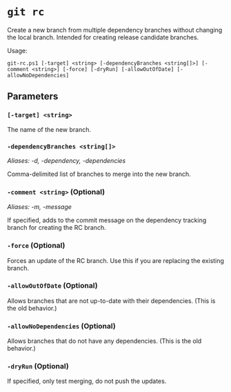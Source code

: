 # `git rc`

Create a new branch from multiple dependency branches without changing the local
branch. Intended for creating release candidate branches.

Usage:

    git-rc.ps1 [-target] <string> [-dependencyBranches <string[]>] [-comment <string>] [-force] [-dryRun] [-allowOutOfDate] [-allowNoDependencies]

## Parameters

### `[-target] <string>`

The name of the new branch.

### `-dependencyBranches <string[]>`

_Aliases: -d, -dependency, -dependencies_

Comma-delimited list of branches to merge into the new branch.

### `-comment <string>` (Optional)

_Aliases: -m, -message_

If specified, adds to the commit message on the dependency tracking branch for
creating the RC branch.

### `-force` (Optional)

Forces an update of the RC branch. Use this if you are replacing the existing
branch.

### `-allowOutOfDate` (Optional)

Allows branches that are not up-to-date with their dependencies. (This is the old
behavior.)

### `-allowNoDependencies` (Optional)

Allows branches that do not have any dependencies. (This is the old behavior.)

### `-dryRun` (Optional)

If specified, only test merging, do not push the updates.
